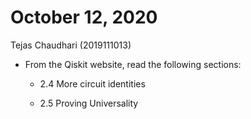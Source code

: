 # October 12, 2020
Tejas Chaudhari (2019111013)

- From the Qiskit website, read the following sections:

    - 2.4 More circuit identities

    - 2.5 Proving Universality

        
